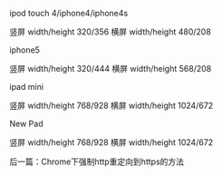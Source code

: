 ipod touch 4/iphone4/iphone4s

竖屏
width/height 320/356
横屏
width/height 480/208

iphone5

竖屏
width/height 320/444
横屏
width/height 568/208

ipad mini

竖屏
width/height 768/928
横屏
width/height 1024/672

New Pad

竖屏
width/height 768/928
横屏
width/height 1024/672


后一篇：Chrome下强制http重定向到https的方法 
